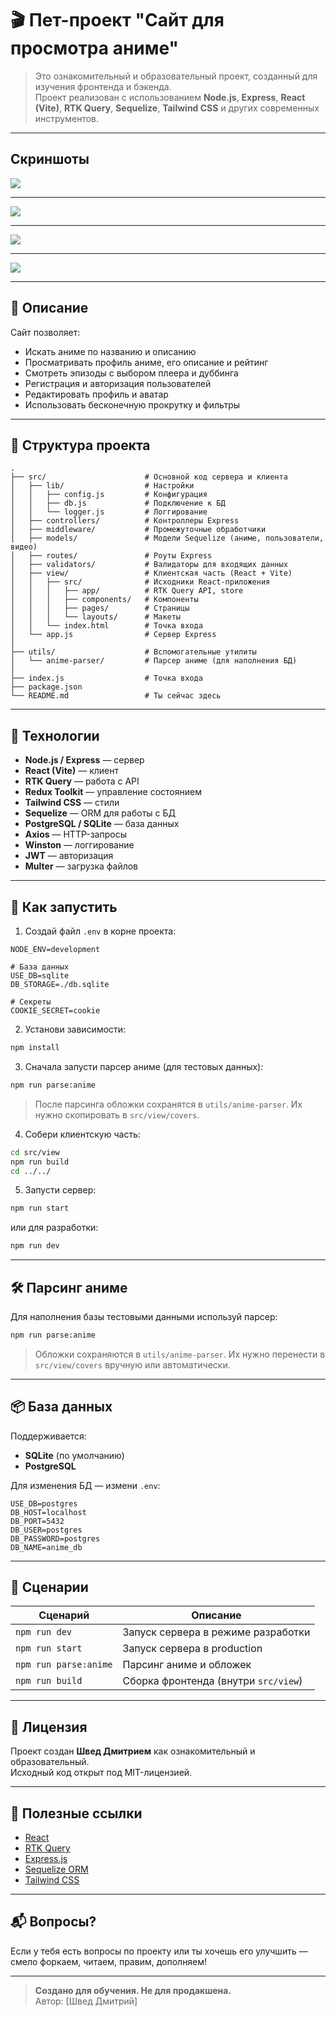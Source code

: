 # 🎬 Пет-проект "Сайт для просмотра аниме"

> Это ознакомительный и образовательный проект, созданный для изучения фронтенда и бэкенда.  
> Проект реализован с использованием **Node.js**, **Express**, **React (Vite)**, **RTK Query**, **Sequelize**, **Tailwind CSS** и других современных инструментов.

---

## Скриншоты

![](https://github.com/Dimidroll06/anime-site/blob/main/public/homepage.jpg?raw=true)

---

![](https://github.com/Dimidroll06/anime-site/blob/main/public/animecard.jpg?raw=true)

---

![](https://github.com/Dimidroll06/anime-site/blob/main/public/player.jpg?raw=true)

---

![](https://github.com/Dimidroll06/anime-site/blob/main/public/profile.jpg?raw=true)

---

## 🧾 Описание

Сайт позволяет:

- Искать аниме по названию и описанию
- Просматривать профиль аниме, его описание и рейтинг
- Смотреть эпизоды с выбором плеера и дуббинга
- Регистрация и авторизация пользователей
- Редактировать профиль и аватар
- Использовать бесконечную прокрутку и фильтры

---

## 📁 Структура проекта

```
.
├── src/                      # Основной код сервера и клиента
│   ├── lib/                  # Настройки
│   │   ├── config.js         # Конфигурация
│   │   ├── db.js             # Подключение к БД
│   │   └── logger.js         # Логгирование
│   ├── controllers/          # Контроллеры Express
│   ├── middleware/           # Промежуточные обработчики
│   ├── models/               # Модели Sequelize (аниме, пользователи, видео)
│   ├── routes/               # Роуты Express
│   ├── validators/           # Валидаторы для входящих данных
│   ├── view/                 # Клиентская часть (React + Vite)
│   │   ├── src/              # Исходники React-приложения
│   │   │   ├── app/          # RTK Query API, store
│   │   │   ├── components/   # Компоненты
│   │   │   ├── pages/        # Страницы
│   │   │   └── layouts/      # Макеты
│   │   └── index.html        # Точка входа
│   └── app.js                # Сервер Express
│
├── utils/                    # Вспомогательные утилиты
│   └── anime-parser/         # Парсер аниме (для наполнения БД)
│
├── index.js                  # Точка входа
├── package.json
└── README.md                 # Ты сейчас здесь
```

---

## 🔧 Технологии

- **Node.js / Express** — сервер
- **React (Vite)** — клиент
- **RTK Query** — работа с API
- **Redux Toolkit** — управление состоянием
- **Tailwind CSS** — стили
- **Sequelize** — ORM для работы с БД
- **PostgreSQL / SQLite** — база данных
- **Axios** — HTTP-запросы
- **Winston** — логгирование
- **JWT** — авторизация
- **Multer** — загрузка файлов

---

## 🧪 Как запустить

1. Создай файл `.env` в корне проекта:

```env
NODE_ENV=development

# База данных
USE_DB=sqlite
DB_STORAGE=./db.sqlite

# Секреты
COOKIE_SECRET=cookie
```

2. Установи зависимости:

```bash
npm install
```

3. Сначала запусти парсер аниме (для тестовых данных):

```bash
npm run parse:anime
```

> После парсинга обложки сохранятся в `utils/anime-parser`. Их нужно скопировать в `src/view/covers`.

4. Собери клиентскую часть:

```bash
cd src/view
npm run build
cd ../../
```

5. Запусти сервер:

```bash
npm run start
```

или для разработки:

```bash
npm run dev
```

---

## 🛠 Парсинг аниме

Для наполнения базы тестовыми данными используй парсер:

```bash
npm run parse:anime
```

> Обложки сохраняются в `utils/anime-parser`. Их нужно перенести в `src/view/covers` вручную или автоматически.

---

## 📦 База данных

Поддерживается:

- **SQLite** (по умолчанию)
- **PostgreSQL**

Для изменения БД — измени `.env`:

```env
USE_DB=postgres
DB_HOST=localhost
DB_PORT=5432
DB_USER=postgres
DB_PASSWORD=postgres
DB_NAME=anime_db
```

---

## 📝 Сценарии

| Сценарий                  | Описание                                 |
|--------------------------|------------------------------------------|
| `npm run dev`            | Запуск сервера в режиме разработки       |
| `npm run start`          | Запуск сервера в production              |
| `npm run parse:anime`   | Парсинг аниме и обложек                  |
| `npm run build`          | Сборка фронтенда (внутри `src/view`)     |
---

## 📝 Лицензия

Проект создан **Швед Дмитрием** как ознакомительный и образовательный.  
Исходный код открыт под MIT-лицензией.

---

## 📌 Полезные ссылки

- [React](https://reactjs.org)
- [RTK Query](https://redux-toolkit.js.org/rtk-query)
- [Express.js](https://expressjs.com)
- [Sequelize ORM](https://sequelize.org)
- [Tailwind CSS](https://tailwindcss.com)

---

## 📬 Вопросы?

Если у тебя есть вопросы по проекту или ты хочешь его улучшить — смело форкаем, читаем, правим, дополняем!

---

> **Создано для обучения. Не для продакшена.**  
> Автор: [Швед Дмитрий]

